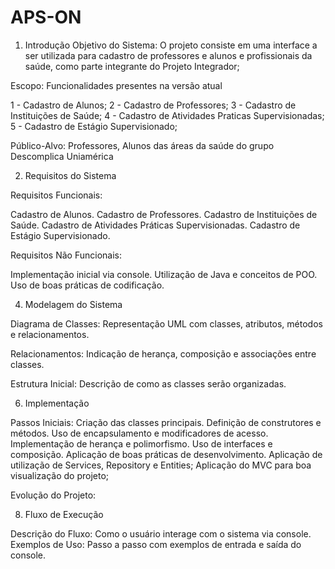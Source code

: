 # APS-ON

1. Introdução
Objetivo do Sistema: O projeto consiste em uma interface a ser utilizada para cadastro de professores e alunos e profissionais da saúde, como parte integrante do Projeto Integrador;

Escopo:
Funcionalidades presentes na versão atual

1 - Cadastro de Alunos;
2 - Cadastro de Professores;
3 - Cadastro de Instituições de Saúde;
4 - Cadastro de Atividades Praticas Supervisionadas;
5 - Cadastro de Estágio Supervisionado;

Público-Alvo: Professores, Alunos das áreas da saúde do grupo Descomplica Uniamérica

2. Requisitos do Sistema
   
Requisitos Funcionais:

Cadastro de Alunos.
Cadastro de Professores.
Cadastro de Instituições de Saúde.
Cadastro de Atividades Práticas Supervisionadas.
Cadastro de Estágio Supervisionado.

Requisitos Não Funcionais:

Implementação inicial via console.
Utilização de Java e conceitos de POO.
Uso de boas práticas de codificação.

4. Modelagem do Sistema
   
Diagrama de Classes: Representação UML com classes, atributos, métodos e relacionamentos.

Relacionamentos: Indicação de herança, composição e associações entre classes.

Estrutura Inicial: Descrição de como as classes serão organizadas.

6. Implementação

Passos Iniciais:
Criação das classes principais.
Definição de construtores e métodos.
Uso de encapsulamento e modificadores de acesso.
Implementação de herança e polimorfismo.
Uso de interfaces e composição.
Aplicação de boas práticas de desenvolvimento.
Aplicação de utilização de Services, Repository e Entities;
Aplicação do MVC para boa visualização do projeto;

Evolução do Projeto:

8. Fluxo de Execução

Descrição do Fluxo: Como o usuário interage com o sistema via console.
Exemplos de Uso: Passo a passo com exemplos de entrada e saída do console.


